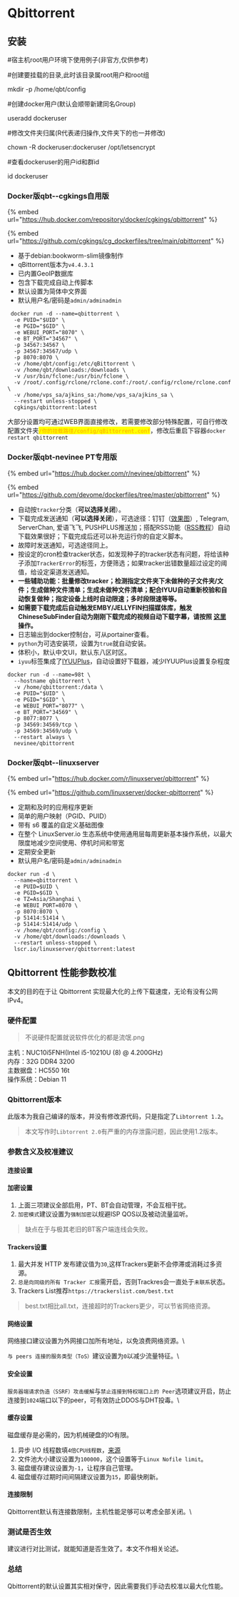 # Qbittorrent

## 安装

\#宿主机root用户环境下使用例子(非官方,仅供参考)

\#创建要挂载的目录,此时该目录属root用户和root组

mkdir -p /home/qbt/config

\#创建docker用户(默认会顺带新建同名Group)

useradd dockeruser

\#修改文件夹归属(R代表递归操作,文件夹下的也一并修改)

chown -R dockeruser:dockeruser /opt/letsencrypt

\#查看dockeruser的用户id和群id

id dockeruser

### Docker版qbt--cgkings自用版

{% embed url="https://hub.docker.com/repository/docker/cgkings/qbittorrent" %}

{% embed url="https://github.com/cgkings/cg_dockerfiles/tree/main/qbittorrent" %}

* 基于debian:bookworm-slim镜像制作
* qBittorrent版本为`v4.4.3.1`
* 已内置GeoIP数据库
* 包含下载完成自动上传脚本
* 默认设置为简体中文界面
* 默认用户名/密码是`admin/adminadmin`

```
 docker run -d --name=qbittorrent \
  -e PUID="$UID" \
  -e PGID="$GID" \
  -e WEBUI_PORT="8070" \
  -e BT_PORT="34567" \
  -p 34567:34567 \
  -p 34567:34567/udp \
  -p 8070:8070 \
  -v /home/qbt/config:/etc/qBittorrent \
  -v /home/qbt/downloads:/downloads \
  -v /usr/bin/fclone:/usr/bin/fclone \
  -v /root/.config/rclone/rclone.conf:/root/.config/rclone/rclone.conf \
  -v /home/vps_sa/ajkins_sa:/home/vps_sa/ajkins_sa \
  --restart unless-stopped \
  cgkings/qbittorrent:latest
```

大部分设置均可通过WEB界面直接修改，若需要修改部分特殊配置，可自行修改配置文件夹<mark style="color:orange;">`/你的挂载路径/config/qBittorrent.conf`</mark>，修改后重启下容器`docker restart qbittorrent`

### Docker版qbt-nevinee PT专用版

{% embed url="https://hub.docker.com/r/nevinee/qbittorrent" %}

{% embed url="https://github.com/devome/dockerfiles/tree/master/qbittorrent" %}

* 自动按`tracker`分类（**可以选择关闭**）。
* 下载完成发送通知（**可以选择关闭**），可选途径：钉钉（[效果图](https://gitee.com/evine/dockerfiles/raw/master/qbittorrent/pictures/notify.png)）, Telegram, ServerChan, 爱语飞飞, PUSHPLUS推送加；搭配RSS功能（[RSS教程](https://www.jianshu.com/p/54e6137ea4e3)）自动下载效果很好；下载完成后还可以补充运行你的自定义脚本。
* 故障时发送通知，可选途径同上。
* 按设定的cron检查tracker状态，如发现种子的tracker状态有问题，将给该种子添加`TrackerError`的标签，方便筛选；如果tracker出错数量超过设定的阈值，给设定渠道发送通知。
* **一些辅助功能：批量修改tracker；检测指定文件夹下未做种的子文件夹/文件；生成做种文件清单；生成未做种文件清单；配合IYUU自动重新校验和自动恢复做种；指定设备上线时自动限速；多时段限速等等。**
* **如需要下载完成后自动触发EMBY/JELLYFIN扫描媒体库，触发ChineseSubFinder自动为刚刚下载完成的视频自动下载字幕，请按照** [**这里**](https://github.com/devome/dockerfiles/tree/master/qbittorrent/diy) **操作。**
* 日志输出到docker控制台，可从portainer查看。
* `python`为可选安装项，设置为`true`就自动安装。
* 体积小，默认中文UI，默认东八区时区。
* `iyuu`标签集成了[IYUUPlus](https://github.com/ledccn/IYUUPlus)，自动设置好下载器，减少IYUUPlus设置复杂程度

```
docker run -d --name=98t \
  --hostname qbittorrent \
  -v /home/qbittorrent:/data \
  -e PUID="$UID" \
  -e PGID="$GID" \
  -e WEBUI_PORT="8077" \
  -e BT_PORT="34569" \
  -p 8077:8077 \
  -p 34569:34569/tcp \
  -p 34569:34569/udp \
  --restart always \
  nevinee/qbittorrent
```

### Docker版qbt--linuxserver

{% embed url="https://hub.docker.com/r/linuxserver/qbittorrent" %}

{% embed url="https://github.com/linuxserver/docker-qbittorrent" %}

* 定期和及时的应用程序更新
* 简单的用户映射（PGID、PUID）
* 带有 s6 覆盖的自定义基础图像
* 在整个 LinuxServer.io 生态系统中使用通用层每周更新基本操作系统，以最大限度地减少空间使用、停机时间和带宽
* 定期安全更新
* 默认用户名/密码是`admin/adminadmin`

```
docker run -d \
  --name=qbittorrent \
  -e PUID=$UID \
  -e PGID=$GID \
  -e TZ=Asia/Shanghai \
  -e WEBUI_PORT=8070 \
  -p 8070:8070 \
  -p 51414:51414 \
  -p 51414:51414/udp \
  -v /home/qbt/config:/config \
  -v /home/qbt/downloads:/downloads \
  --restart unless-stopped \
  lscr.io/linuxserver/qbittorrent:latest
```

## Qbittorrent 性能参数校准

本文的目的在于让 Qbittorrent 实现最大化的上传下载速度，无论有没有公网IPv4。

### 硬件配置

> 不说硬件配置就说软件优化的都是流氓.png

主机：NUC10i5FNH(Intel i5-10210U (8) @ 4.200GHz)\
内存：32G DDR4 3200\
主数据盘：HC550 16t\
操作系统：Debian 11

### Qbittorrent版本

此版本为我自己编译的版本，并没有修改源代码，只是指定了`Libtorrent 1.2`。

> 本文写作时`Libtorrent 2.0`有严重的内存泄露问题，因此使用1.2版本。

### 参数含义及校准建议

#### 连接设置

#### 加密设置

1. 上面三项建议全部启用，PT、BT会自动管理，不会互相干扰。
2. `加密模式`建议设置为`强制加密`以规避ISP QOS以及被动流量监听。

> 缺点在于与极其老旧的BT客户端连线会失败。

#### Trackers设置

1. 最大并发 HTTP 发布建议值为`30`,这样Trackers更新不会停滞或消耗过多资源。
2. `总是向同级的所有 Tracker 汇报`需开启，否则Trackres会一直处于`未联系`状态。
3. Trackers List推荐`https://trackerslist.com/best.txt`

> best.txt相比all.txt，连接超时的Trackers更少，可以节省网络资源。

#### 网络设置

网络接口建议设置为外网接口加所有地址，以免浪费网络资源。\\

`与 peers 连接的服务类型（ToS）`建议设置为`0`以减少流量特征。\\

#### 安全设置

`服务器端请求伪造（SSRF）攻击缓解`与`禁止连接到特权端口上的 Peer`选项建议开启，防止连接到`1024`端口以下的peer，可有效防止DDOS与DHT投毒。\\

#### 缓存设置

磁盘缓存是必需的，因为机械硬盘的IO有限。

1. 异步 I/O 线程数填`4倍CPU线程数`，[来源](https://github.com/qbittorrent/qBittorrent/issues/11461)
2. 文件池大小建议设置为`100000`，这个设置等于`Linux Nofile limit`。
3. 磁盘缓存建议设置为`-1`，让程序自己管理。
4. 磁盘缓存过期时间间隔建议设置为`15`，即最快刷新。

#### 连接限制

Qbittorrent默认有连接数限制，主机性能足够可以考虑全部关闭。\\

### 测试是否生效

建议进行对比测试，就能知道是否生效了。本文不作相关论述。

### 总结

Qbittorrent的默认设置其实相对保守，因此需要我们手动去校准以最大化性能。
